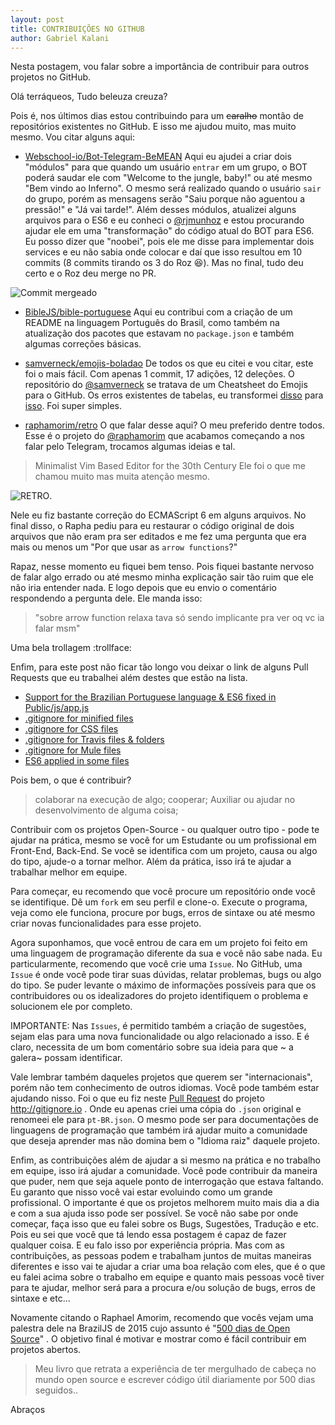 ```yaml
---
layout: post
title: CONTRIBUIÇÕES NO GITHUB
author: Gabriel Kalani
---
```


Nesta postagem, vou falar sobre a importância de contribuir para outros projetos no GitHub.

Olá terráqueos,
Tudo beleuza creuza?

Pois é, nos últimos dias estou contribuindo para um ~~caralho~~ montão de repositórios existentes no GitHub. E isso me ajudou muito, mas muito mesmo.
Vou citar alguns aqui:

- [Webschool-io/Bot-Telegram-BeMEAN](https://github.com/Webschool-io/Bot-Telegram-BeMEAN) 
Aqui eu ajudei a criar dois "módulos" para que quando um usuário `entrar` em um grupo, o BOT poderá saudar ele com "Welcome to the jungle, baby!" ou até mesmo "Bem vindo ao Inferno". 
O mesmo será realizado quando o usuário `sair` do grupo, porém as mensagens serão "Saiu porque não aguentou a pressão!" e "Já vai tarde!".
Além desses módulos, atualizei alguns arquivos para o ES6 e eu conheci o [@rjmunhoz](https://github.com/rjmunhoz) e estou procurando ajudar ele em uma "transformação" do código atual do BOT para ES6.
Eu posso dizer que "noobei", pois ele me disse para implementar dois services e eu não sabia onde colocar e daí que isso resultou em 10 commits (8 commits tirando os 3 do Roz :laughing:). Mas no final, tudo deu certo e o Roz deu merge no PR.

![Commit mergeado](http://i.imgur.com/QKRisqC.png "Commit mergeado")

- [BibleJS/bible-portuguese](https://github.com/BibleJS/bible-portuguese) 
Aqui eu contribui com a criação de um README na linguagem Português do Brasil, como também na atualização dos pacotes que estavam no `package.json` e também algumas correções básicas.

- [samverneck/emojis-boladao](https://github.com/samverneck/emojis-boladao) 
De todos os que eu citei e vou citar, este foi o mais fácil. Com apenas 1 commit, 17 adições, 12 deleções. O repositório do [@samverneck](https://github.com/samverneck) se tratava de um Cheatsheet do Emojis para o GitHub. 
Os erros existentes de tabelas, eu transformei [disso](https://github.com/samverneck/emojis-boladao/blob/354e70a5dddafbcec80bfb74235c11c9d186b503/README.md) para [isso](https://github.com/samverneck/emojis-boladao/blob/a37f0b9638790862156883c01b69c3402cec6469/README.md).
Foi super simples.

- [raphamorim/retro](https://github.com/raphamorim/retro) 
O que falar desse aqui? O meu preferido dentre todos. Esse é o projeto do [@raphamorim](https://github.com/raphamorim) que acabamos começando a nos falar pelo Telegram, trocamos algumas ideias e tal.
> Minimalist Vim Based Editor for the 30th Century
Ele foi o que me chamou muito mas muita atenção mesmo.

![RETRO](https://github.com/raphamorim/retro/blob/master/assets/images/example.png?raw=true "RETRO").

Nele eu fiz bastante correção do ECMAScript 6 em alguns arquivos. No final disso, o Rapha pediu para eu restaurar o código original de dois arquivos que não eram pra ser editados e me fez uma pergunta que era mais ou menos um "Por que usar as `arrow functions`?" 

Rapaz, nesse momento eu fiquei bem tenso. Pois fiquei bastante nervoso de falar algo errado ou até mesmo minha explicação sair tão ruim que ele não iria entender nada. E logo depois que eu envio o comentário respondendo a pergunta dele. Ele manda isso:

> "sobre arrow function relaxa tava só sendo implicante pra ver oq vc ia falar msm"

Uma bela trollagem :trollface:

Enfim, para este post não ficar tão longo vou deixar o link de alguns Pull Requests que eu trabalhei além destes que estão na lista.

- [Support for the Brazilian Portuguese language & ES6 fixed in Public/js/app.js](https://github.com/joeblau/gitignore.io/pull/347)
- [.gitignore for minified files](https://github.com/dvcs/gitignore/pull/13)
- [.gitignore for CSS files](https://github.com/dvcs/gitignore/pull/14)
- [.gitignore for Travis files & folders](https://github.com/dvcs/gitignore/pull/15)
- [.gitignore for Mule files](https://github.com/dvcs/gitignore/pull/16)
- [ES6 applied in some files](https://github.com/jekyll/jekyll-admin/pull/342)

Pois bem, o que é contribuir?

> colaborar na execução de algo; cooperar; Auxiliar ou ajudar no desenvolvimento de alguma coisa;

Contribuir com os projetos Open-Source - ou qualquer outro tipo - pode te ajudar na prática, mesmo se você for um Estudante ou um profissional em Front-End, Back-End. Se você se identifica com um projeto, causa ou algo do tipo, ajude-o a tornar melhor. 
Além da prática, isso irá te ajudar a trabalhar melhor em equipe.

Para começar, eu recomendo que você procure um repositório onde você se identifique. Dê um `fork` em seu perfil e clone-o. Execute o programa, veja como ele funciona, procure por bugs, erros de sintaxe ou até mesmo criar novas funcionalidades para esse projeto.

Agora suponhamos, que você entrou de cara em um projeto foi feito em uma linguagem de programação diferente da sua e você não sabe nada. Eu particularmente, recomendo que você crie uma `Issue`.
No GitHub, uma `Issue` é onde você pode tirar suas dúvidas, relatar problemas, bugs ou algo do tipo. Se puder levante o máximo de informações possíveis para que os contribuidores ou os idealizadores do projeto identifiquem o problema e solucionem ele por completo. 

IMPORTANTE: Nas `Issues`, é permitido também a criação de sugestões, sejam elas para uma nova funcionalidade ou algo relacionado a isso. E é claro, necessita de um bom comentário sobre sua ideia para que ~ a galera~ possam identificar.

Vale lembrar também daqueles projetos que querem ser "internacionais", porém não tem conhecimento de outros idiomas. Você pode também estar ajudando nisso. Foi o que eu fiz neste [Pull Request](https://github.com/joeblau/gitignore.io/pull/347) do projeto http://gitignore.io . Onde eu apenas criei uma cópia do `.json` original e renomeei ele para `pt-BR.json`.
O mesmo pode ser para documentações de linguagens de programação que também irá ajudar muito a comunidade que deseja aprender mas não domina bem o "Idioma raiz" daquele projeto.

Enfim, as contribuições além de ajudar a si mesmo na prática e no trabalho em equipe, isso irá ajudar a comunidade. Você pode contribuir da maneira que puder, nem que seja aquele ponto de interrogação que estava faltando. Eu garanto que nisso você vai estar evoluindo como um grande profissional. 
O importante é que os projetos melhorem muito mais dia a dia e com a sua ajuda isso pode ser possível. Se você não sabe por onde começar, faça isso que eu falei sobre os Bugs, Sugestões, Tradução e etc. Pois eu sei que você que tá lendo essa postagem é capaz de fazer qualquer coisa. E eu falo isso por experiência própria.
Mas com as contribuições, as pessoas podem e trabalham juntos de muitas maneiras diferentes e isso vai te ajudar a criar uma boa relação com eles, que é o que eu falei acima sobre o trabalho em equipe e quanto mais pessoas você tiver para te ajudar, melhor será para a procura e/ou solução de bugs, erros de sintaxe e etc...

Novamente citando o Raphael Amorim, recomendo que vocês vejam uma palestra dele na BrazilJS de 2015 cujo assunto é "[500 dias de Open Source](https://www.youtube.com/watch?v=toCdZ2e9Dh4)" . O objetivo final é motivar e mostrar como é fácil contribuir em projetos abertos.
> Meu livro que retrata a experiência de ter mergulhado de cabeça no mundo open source e escrever código útil diariamente por 500 dias seguidos..

Abraços
